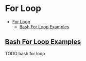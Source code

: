 # For Loop

- [For Loop](#for-loop)
  - [Bash For Loop Examples](#bash-for-loop-examples)

## [Bash For Loop Examples](https://www.cyberciti.biz/faq/bash-for-loop/)




TODO bash for loop
